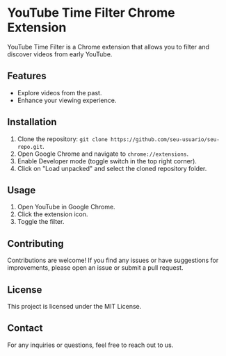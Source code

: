 # YouTube Time Filter Chrome Extension

YouTube Time Filter is a Chrome extension that allows you to filter and discover videos from early YouTube.

## Features

- Explore videos from the past.
- Enhance your viewing experience.

## Installation

1. Clone the repository: `git clone https://github.com/seu-usuario/seu-repo.git`.
2. Open Google Chrome and navigate to `chrome://extensions`.
3. Enable Developer mode (toggle switch in the top right corner).
4. Click on "Load unpacked" and select the cloned repository folder.

## Usage

1. Open YouTube in Google Chrome.
2. Click the extension icon.
3. Toggle the filter.

## Contributing

Contributions are welcome! If you find any issues or have suggestions for improvements, please open an issue or submit a pull request.

## License

This project is licensed under the MIT License.

## Contact

For any inquiries or questions, feel free to reach out to us.
